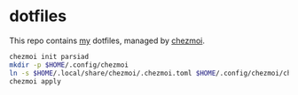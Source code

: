 # dotfiles

This repo contains [my](https://parsiad.ca) dotfiles, managed by [chezmoi](https://chezmoi.io).

```bash
chezmoi init parsiad
mkdir -p $HOME/.config/chezmoi
ln -s $HOME/.local/share/chezmoi/.chezmoi.toml $HOME/.config/chezmoi/chezmoi.toml
chezmoi apply
```
